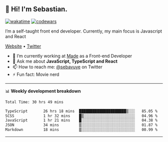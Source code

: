 ## 👋 Hi! I'm Sebastian.

[![wakatime](https://wakatime.com/badge/user/df0036c6-328a-4a39-be9b-e49417ed22a1.svg)](https://wakatime.com/@df0036c6-328a-4a39-be9b-e49417ed22a1)
[![codewars](https://www.codewars.com/users/sebavuye/badges/small)](https://www.codewars.com/users/sebavuye)

I’m a self-taught front end developer. Currently, my main focus is Javascript and React

[Website](https://sebastianvuye.be) • [Twitter](https://twitter.com/sebavuye)

- 🔭 I’m currently working at [Made](https://made.be/) as a Front-end Developer
- 💬 Ask me about **JavaScript, TypeScript and React**
- 📫 How to reach me: [@sebavuye](https://twitter.com/sebavuye) on Twitter
- ⚡ Fun fact: Movie nerd

-------

📊 **Weekly development breakdown**

<!--START_SECTION:waka-->

```txt
Total Time: 30 hrs 49 mins

TypeScript       26 hrs 18 mins  █████████████████████▒░░░   85.05 %
SCSS             1 hr 32 mins    █▒░░░░░░░░░░░░░░░░░░░░░░░   04.96 %
JavaScript       1 hr 21 mins    █░░░░░░░░░░░░░░░░░░░░░░░░   04.38 %
JSON             34 mins         ▒░░░░░░░░░░░░░░░░░░░░░░░░   01.87 %
Markdown         18 mins         ▒░░░░░░░░░░░░░░░░░░░░░░░░   00.99 %
```

<!--END_SECTION:waka-->
-------
